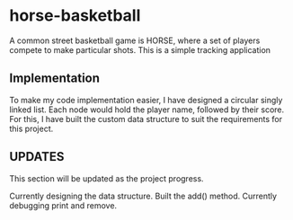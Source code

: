 # horse-basketball
A common street basketball game is HORSE, where a set of players compete to make particular shots. This is a simple tracking application

## Implementation

To make my code implementation easier, I have designed a circular singly linked list. Each node would hold the player name, followed by their score. For this, I have built the custom data structure to suit the requirements for this project. 


## UPDATES 

This section will be updated as the project progress.

Currently designing the data structure. Built the add() method. Currently debugging print and remove.
